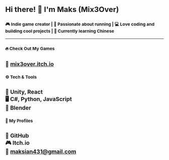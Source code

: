 # <sub>Hi there! 👋 I'm Maks (Mix3Over)</sub>

### <sub>🎮 Indie game creator | 🏃 Passionate about running | 💻 Love coding and building cool projects | 🏯 Currently learning Chinese</sub>  

---  
### <sub>🔥 Check Out My Games</sub>  
<sub>🔗 [mix3over.itch.io](https://mix3over.itch.io/)</sub>  
---  
### <sub>⚙️ Tech & Tools</sub>  
<sub>🚀 **Unity, React**</sub>  
<sub>🖥️ **C#, Python, JavaScript**</sub>  
<sub>🎨 **Blender**</sub>  
---  
### <sub>📌 My Profiles</sub>  
<sub>📣 **GitHub**</sub>  
<sub>🎮 **Itch.io**</sub>  
<sub>📧 **maksian431@gmail.com**</sub>  
---
